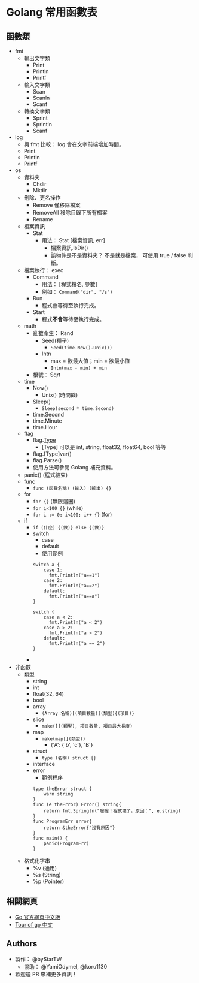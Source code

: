 ﻿# Golang 常用函數表
## 函數類
- fmt
  - 輸出文字類
    - Print
    - Println
    - Printf
  - 輸入文字類
    - Scan
    - Scanln
    - Scanf
  - 轉換文字類
    - Sprint
    - Sprintln
    - Scanf
- log
  - 與 fmt 比較： log 會在文字前端增加時間。
  - Print
  - Println
  - Printf
- os
  - 資料夾
    - Chdir
    - Mkdir
  - 刪除、更名操作
    - Remove
      僅移除檔案
    - RemoveAll
      移除目錄下所有檔案
    - Rename
  - 檔案資訊
    - Stat
      - 用法： Stat [檔案資訊, err]
        - 檔案資訊.IsDir()
        - 該物件是不是資料夾？
          不是就是檔案，
          可使用 true / false 判斷。
  - 檔案執行： exec
    - Command
      - 用法： [程式檔名, 參數]
      - 例如： `Command("dir", "/s")`
    - Run
      - 程式會等待至執行完成。
    - Start
      - 程式**不會**等待至執行完成。
  - math
    - 亂數產生： Rand
      - Seed(種子)
        - `Seed(time.Now().Unix())`
      - Intn
        - max = 欲最大值；min = 欲最小值
        - `Intn(max - min) + min`
    - 根號： Sqrt
  - time
    - Now()
      - Unix() (時間戳)
    - Sleep()
      - `Sleep(second * time.Second)`
    - time.Second
    - time.Minute
    - time.Hour
  - flag
    - flag.[Type]()
      - [Type] 可以是 int, string, float32, float64, bool 等等
    - flag.[Type]var()
    - flag.Parse()
    - 使用方法可參閱 Golang 補充資料。
  - panic() (程式結束)
  - func
    - `func (函數名稱) (輸入) (輸出) {}`
  - for
    - `for {}` (無限迴圈)
    - `for i<100 {}` (while)
    - `for i := 0; i<100; i++ {}` (for)
  - if
    - `if (什麼) {(做)} else {(做)}`
    - switch
      - case
      - default
      - 使用範例
      ```
      switch a {
          case 1:
            fmt.Println("a==1")
          case 2:
            fmt.Println("a==2")
          default:
            fmt.Println("a==a")
      }
      ```
      ```
      switch {
          case a < 2:
            fmt.Println("a < 2")
          case a > 2:
            fmt.Println("a > 2")
          default:
            fmt.Println("a == 2")
      }
      ```
    - 
- 非函數
  - 類型
    - string
    - int
    - float(32, 64)
    - bool
    - array
      - `(Array 名稱)[(項目數量)](類型){(項目)}`
    - slice
      - `make([](類型), 項目數量, 項目最大長度)`
    - map
      - `make(map[](類型))`
        - {'A': {'b', 'c'}, 'B'}
    - struct
      - `type (名稱) struct {}`
    - interface
    - error
      - 範例程序
      ```
      type theError struct {
          warn string
      }
      func (e theError) Error() string{
          return fmt.Springln("喔喔！程式壞了。原因：", e.string)
      }
      func ProgramErr error{
          return &theError{"沒有原因"}
      }
      func main() {
          panic(ProgramErr)
      }
      ```
  - 格式化字串
    - %v (通用)
    - %s (String)
    - %p (Pointer)

## 相關網頁
  - [Go 官方網頁中文版](http://go-zh.org)
  - [Tour of go 中文](http://tour.go-zh.org)

## Authors
- 製作： @byStarTW
  - 協助： @YamiOdymel, @koru1130
- 歡迎送 PR 來補更多資訊！